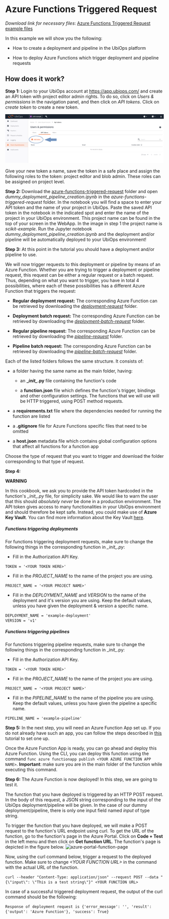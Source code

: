 # Azure Functions Triggered Request

_Download link for necessary files_: [Azure Functions Triggered Request example files](https://download-github.ubiops.com/#!/home?url=https://github.com/UbiOps/cookbook/tree/master/azure-functions-triggered-request/azure-functions-triggered-request)

In this example we will show you the following:

- How to create a deployment and pipeline in the UbiOps platform

- How to deploy Azure Functions which trigger deployment and pipeline requests


## How does it work?

**Step 1:** Login to your UbiOps account at https://app.ubiops.com/ and create an API token with project editor
admin rights. To do so, click on *Users & permissions* in the navigation panel, and then click on *API tokens*.
Click on *create token* to create a new token.

![Creating an API token](api_token_screenshot.png)

Give your new token a name, save the token in a safe place and assign the following roles to the token: project editor and blob admin.
These roles can be assigned on project level.

**Step 2:** Download the [azure-functions-triggered-request](https://download-github.ubiops.com/#!/home?url=https://github.com/UbiOps/cookbook/tree/master/azure-functions-triggered-request/azure-functions-triggered-request) folder and open *dummy_deployment_pipeline_creation.ipynb* in the *azure-functions-triggered-request* folder. In the notebook you will find a space
to enter your API token and the name of your project in UbiOps. Paste the saved API token in the notebook in the indicated spot
and enter the name of the project in your UbiOps environment. This project name can be found in the top of your screen in the
WebApp. In the image in step 1 the project name is *scikit-example*. Run the Jupyter notebook *dummy_deployment_pipeline_creation.ipynb* and the deployment and/or pipeline will be automatically deployed to your UbiOps environment!


**Step 3:** At this point in the tutorial you should have a deployment and/or pipeline to use. 

We will now trigger requests to this deployment or pipeline by means of an Azure Function. Whether you are trying to trigger a deployment or pipeline request, this request can be either a regular request or a batch request. Thus, depending on what you want to trigger, you have in total 4 possibilities, where each of these possibilities has a different Azure Function that triggers the request:

- **Regular deployment request:** The corresponding Azure Function can be retrieved by downloading the [*deployment-request*](https://github.com/UbiOps/cookbook/tree/master/docs/azure-functions-triggered-request/azure-functions-triggered-request/functions/deployment-request) folder.

- **Deployment batch request:** The corresponding Azure Function can be retrieved by downloading the [*deployment-batch-request*](https://github.com/UbiOps/cookbook/tree/master/docs/azure-functions-triggered-request/azure-functions-triggered-request/functions/deployment-batch-request) folder.

- **Regular pipeline request:** The corresponding Azure Function can be retrieved by downloading the [*pipeline-request*](https://github.com/UbiOps/cookbook/tree/master/docs/azure-functions-triggered-request/azure-functions-triggered-request/functions/pipeline-request) folder.

- **Pipeline batch request:** The corresponding Azure Function can be retrieved by downloading the [*pipeline-batch-request*](https://github.com/UbiOps/cookbook/tree/master/docs/azure-functions-triggered-request/azure-functions-triggered-request/functions/pipeline-batch-request) folder.

Each of the listed folders follows the same structure. It consists of:

- a folder having the same name as the main folder, having:

  - an **\__init\__.py** file containing the function's code
  
  - a **function.json** file which defines the function's trigger, bindings and other configuration settings. The functions that we will use will be HTTP triggered, using POST method requests.

- a **requirements.txt** file where the dependencies needed for running the function are listed

- a **.gitignore** file for Azure Functions specific files that need to be omitted

- a **host.json** metadata file which contains global configuration options that affect all functions for a function app


Choose the type of request that you want to trigger and download the folder corresponding to that type of request.

**Step 4:**

**WARNING**

In this cookbook, we ask you to provide the API token hardcoded in the function's *\__init\__.py* file, for simplicity sake. We would like to warn the user that this should *absolutely never* be done in a production environment. 
The API token gives access to many functionalities in your UbiOps environment and should therefore be kept safe. Instead, you could make use of **Azure Key Vault**. You can find more information about the Key Vault [here](https://docs.microsoft.com/en-us/azure/key-vault/general/overview).


##### Functions triggering deployments
For functions triggering deployment requests, make sure to change the following things in the corresponding function in *\__init\__.py*:

-  Fill in the Authorization API Key.  
```
TOKEN = '<YOUR TOKEN HERE>'
```

-  Fill in the *PROJECT_NAME* to the name of the project you are using. 

```
PROJECT_NAME = '<YOUR PROJECT NAME>'
```

-  Fill in the *DEPLOYMENT_NAME* and *VERSION* to the name of the deployment and it's version you are using.
Keep the default values, unless you have given the deployment & version a specific name. 

```
DEPLOYMENT_NAME = 'example-deployment'
VERSION = 'v1'
```

##### Functions triggering pipelines

For functions triggering pipeline requests, make sure to change the following things in the corresponding function in \__init\__.py:

-  Fill in the Authorization API Key.  
```
TOKEN = '<YOUR TOKEN HERE>'
```

-  Fill in the *PROJECT_NAME* to the name of the project you are using. 

```
PROJECT_NAME = '<YOUR PROJECT NAME>'
```

-  Fill in the *PIPELINE_NAME* to the name of the pipeline you are using.
Keep the default values, unless you have given the pipeline a specific name. 

```
PIPELINE_NAME = 'example-pipeline'
```


**Step 5:** In the next step, you will need an Azure Function App set up. If you do not already have such an app, you can follow the steps 
described in [this](https://docs.microsoft.com/en-us/azure/azure-functions/functions-create-function-app-portal) tutorial to set one up.


Once the Azure Function App is ready, you can go ahead and deploy this Azure Function. Using the CLI, you can deploy this function using the command
```func azure functionapp publish <YOUR AZURE FUNCTION APP NAME>```. 
**Important**: make sure you are in the main folder of the function while executing this command.

**Step 6:** The Azure Function is now deployed! In this step, we are going to test it.

The function that you have deployed is triggered by an HTTP POST request. In the body of this request, a JSON string corresponding to the input of the UbiOps deployment/pipeline will be given.
In the case of our dummy deployment/pipeline, there is only one input field named *input* of type string.

To trigger the function that you have deployed, we will make a POST request to the function's URL endpoint using curl. To get the URL of the function, go to the function's page in the Azure Portal. Click on **Code + Test** in the left menu and then click on **Get function URL**. The function's page is depicted in the figure below. 
![azure-portal-function-page](function_page.png)


Now, using the curl command below, trigger a request to the deployed function. Make sure to change *\<YOUR FUNCTION URL\>* in the command with the actual URL of the function.
```
curl --header "Content-Type: application/json" --request POST --data "{\"input\": \"This is a test string\"}" <YOUR FUNCTION URL>
```

In case of a successful triggered deployment request, the output of the curl command should be the following:
```
Response of deployment request is {'error_message': '', 'result': {'output': 'Azure Function'}, 'success': True}
```


